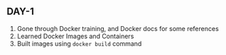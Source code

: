 ## DAY-1

1. Gone through Docker training, and Docker docs for some references  
2. Learned Docker Images and Containers  
3. Built images using `docker build` command

<!-- Failed to upload "Screenshot 2025-04-14 215225.png" -->
